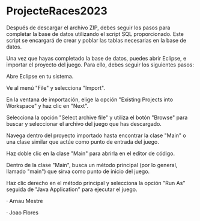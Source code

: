 # ProjecteRaces2023

Después de descargar el archivo ZIP, debes seguir los pasos para completar la base de datos utilizando el script SQL proporcionado. Este script se encargará de crear y poblar las tablas necesarias en la base de datos.

Una vez que hayas completado la base de datos, puedes abrir Eclipse,  e importar el proyecto del juego. Para ello, debes seguir los siguientes pasos:

Abre Eclipse en tu sistema.

Ve al menú "File" y selecciona "Import".

En la ventana de importación, elige la opción "Existing Projects into Workspace" y haz clic en "Next".

Selecciona la opción "Select archive file" y utiliza el botón "Browse" para buscar y seleccionar el archivo del juego que has descargado.

Navega dentro del proyecto importado hasta encontrar la clase "Main" o una clase similar que actúe como punto de entrada del juego.

Haz doble clic en la clase "Main" para abrirla en el editor de código.

Dentro de la clase "Main", busca un método principal (por lo general, llamado "main") que sirva como punto de inicio del juego.

Haz clic derecho en el método principal y selecciona la opción "Run As" seguida de "Java Application" para ejecutar el juego.


· Arnau Mestre

· Joao Flores
